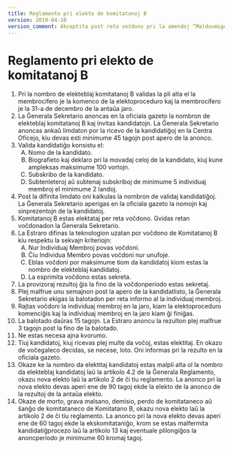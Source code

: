 ```yaml
---
title: Reglamento pri elekto de komitatanoj B
version: 2019-04-10
version_comment: Akceptita post reta voĉdono pri la amendoj “Malduumigo de la Reglamentoj”, “Lingvaj ŝanĝoj”, “Ĉapitro pri Patronoj”, “Detaligo pri patronoj”
---
```


Reglamento pri elekto de komitatanoj B
======================================

<ol>
	<li>Pri la nombro de elekteblaj komitatanoj B validas la pli alta el la membrocifero je la komenco de la elektoproceduro kaj la membrocifero je la 31-a de decembro de la antaŭa jaro.</li>
	<li>La Ĝenerala Sekretario anoncas en la oficiala gazeto la nombron de elekteblaj komitatanoj B kaj invitas kandidatojn. La Ĝenerala Sekretario anoncas ankaŭ limdaton por la ricevo de la kandidatiĝoj en la Centra Oficejo, kiu devas esti minimume 45 tagojn post apero de la anonco.</li>
	<li>
		Valida kandidatiĝo konsistu el:
		<ol type="A">
			<li>Nomo de la kandidato.</li>
			<li>Biografieto kaj deklaro pri la movadaj celoj de la kandidato, kiuj kune ampleksas maksimume 100 vortojn.</li>
			<li>Subskribo de la kandidato.</li>
			<li>Subtenleteroj aŭ subtenaj subskriboj de minimume 5 individuaj membroj el minimume 2 landoj.</li>
		</ol>
	</li>
	<li>Post la difinita limdato oni kalkulas la nombron de validaj kandidatiĝoj. La Ĝenerala Sekretario aperigas en la oficiala gazeto la nomojn kaj sinprezentojn de la kandidatoj.</li>
	<li>Komitatanoj B estas elektataj per reta voĉdono. Gvidas retan voĉdonadon la Ĝenerala Sekretario.</li>
	<li>
		La Estraro difinas la teknologion uzatan por voĉdono de Komitatanoj B kiu respektu la sekvajn kriteriojn:
		<ol type="A">
			<li>Nur Individuaj Membroj povas voĉdoni.</li>
			<li>Ĉiu Individua Membro povas voĉdoni nur unufoje.</li>
			<li>Eblas voĉdoni por maksimume tiom da kandidatoj kiom estas la nombro de elekteblaj kandidatoj.</li>
			<li>La esprimita voĉdono estas sekreta.</li>
		</ol>
	</li>
	<li>La provizoraj rezultoj ĝis la fino de la voĉdonperiodo estas sekretaj.</li>
	<li>Plej malfrue unu semajnon post la apero de la kandidatlisto, la Ĝenerala Sekretario ekigas la balotadon per reta informo al la individuaj membroj.</li>
	<li>Rajtas voĉdoni la individuaj membroj en la jaro, kiam la elektoproceduro komenciĝis kaj la individuaj membroj en la jaro kiam ĝi finiĝas.</li>
	<li>La balotado daŭras 15 tagojn. La Estraro anoncu la rezulton plej malfrue 3 tagojn post la fino de la balotado.</li>
	<li>Ne estas necesa ajna kvorumo.</li>
	<li>Tiuj kandidatoj, kiuj ricevas plej multe da voĉoj, estas elektitaj. En okazo de voĉegaleco decidas, se necese, loto. Oni informas pri la rezulto en la oficiala gazeto.</li>
	<li>Okaze ke la nombro da elektitaj kandidatoj estas malpli alta ol la nombro da elekteblaj kandidatoj laŭ la artikolo 4.2 de la Ĝenerala Reglamento, okazu nova elekto laŭ la artikolo 2 de ĉi tiu reglamento. La anonco pri la nova elekto devas aperi ene de 90 tagoj ekde la elekto de la anonco de la rezultoj de la antaŭa elekto.</li>
	<li>Okaze de morto, grava malsano, demisio, perdo de komitataneco aŭ ŝanĝo de komitataneco de Komitatano B, okazu nova elekto laŭ la artikolo 2 de ĉi tiu reglamento. La anonco pri la nova elekto devas aperi ene de 60 tagoj ekde la ekskomitataniĝo, krom se estas malfermita kandidatiĝprocezo laŭ la artikolo 13 kaj eventuale plilongiĝos la anoncperiodo je minimume 60 kromaj tagoj.</li>
</ol>
